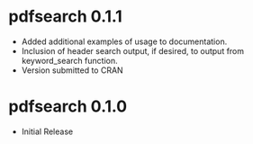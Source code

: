 # pdfsearch 0.1.1

* Added additional examples of usage to documentation.
* Inclusion of header search output, if desired, to output from keyword_search
    function.
* Version submitted to CRAN

# pdfsearch 0.1.0

* Initial Release 